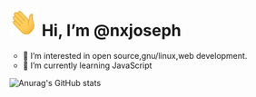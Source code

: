 <h1><img src="Hi.gif" width="50" height="50"/> Hi, I’m @nxjoseph</h1>
<ul type="circle">
<li>👀 I’m interested in open source,gnu/linux,web development.</li>
<li>🌱 I’m currently learning JavaScript</li>
</ul>

![Anurag's GitHub stats](https://github-readme-stats.vercel.app/api?username=nxjosephofficial&show_icons=true&theme=onedark)
